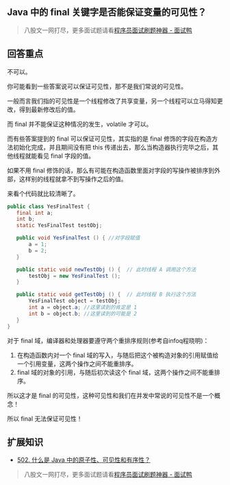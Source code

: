 ## Java 中的 final 关键字是否能保证变量的可见性？
> 八股文一网打尽，更多面试题请看[程序员面试刷题神器 - 面试鸭](https://www.mianshiya.com/)

## 回答重点
不可以。

你可能看到一些答案说可以保证可见性，那不是我们常说的可见性。 

一般而言我们指的可见性是一个线程修改了共享变量，另一个线程可以立马得知更改，得到最新修改后的值。

而 final 并不能保证这种情况的发生，volatile 才可以。

而有些答案提到的 final 可以保证可见性，其实指的是 final 修饰的字段在构造方法初始化完成，并且期间没有把 this 传递出去，那么当构造器执行完毕之后，其他线程就能看见 final 字段的值。

如果不用 final 修饰的话，那么有可能在构造函数里面对字段的写操作被排序到外部，这样别的线程就拿不到写操作之后的值。

来看个代码就比较清晰了。

```java
public class YesFinalTest {
   final int a; 
   int b;
   static YesFinalTest testObj;

   public void YesFinalTest () { //对字段赋值
       a = 1;
       b = 2;
   }

   public static void newTestObj () {  // 此时线程 A 调用这个方法
       testObj = new YesFinalTest ();
   }

   public static void getTestObj () {  // 此时线程 B 执行这个方法
       YesFinalTest object = testObj; 
       int a = object.a; //这里读到的肯定是 1
       int b = object.b; //这里读到的可能是 2
   }
}
```
对于 final 域，编译器和处理器要遵守两个重排序规则(参考自infoq程晓明)：
1. 在构造函数内对一个 final 域的写入，与随后把这个被构造对象的引用赋值给一个引用变量，这两个操作之间不能重排序。
2. final 域的对象的引用，与随后初次读这个 final 域，这两个操作之间不能重排序。

所以这才是 final 的可见性，这种可见性和我们在并发中常说的可见性不是一个概念！

所以 final 无法保证可见性！

## 扩展知识

- [502. 什么是 Java 中的原子性、可见性和有序性？ ](https://www.mianshiya.com/bank/1789249312885223425/question/1780933295035412481)

> 八股文一网打尽，更多面试题请看[程序员面试刷题神器 - 面试鸭](https://www.mianshiya.com/)